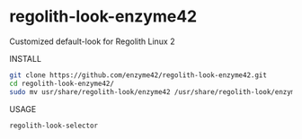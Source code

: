 # regolith-look-enzyme42
Customized default-look for Regolith Linux 2 

INSTALL
```bash
git clone https://github.com/enzyme42/regolith-look-enzyme42.git
cd regolith-look-enzyme42/
sudo mv usr/share/regolith-look/enzyme42 /usr/share/regolith-look/enzyme42
```

USAGE
```bash
regolith-look-selector
```
